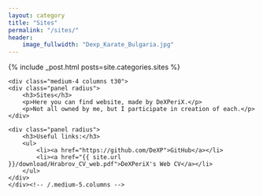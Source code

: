 ```yaml
---
layout: category
title: "Sites"
permalink: "/sites/"
header:
    image_fullwidth: "Dexp_Karate_Bulgaria.jpg" 
---
```

<div class="row">
	<div class="medium-8 columns t30">
		{% include _post.html posts=site.categories.sites %}
	</div><!-- /.medium-7.columns -->

	<div class="medium-4 columns t30">
	<div class="panel radius">
		<h3>Sites</h3>
		<p>Here you can find website, made by DeXPeriX.</p>
		<p>Not all owned by me, but I participate in creation of each.</p>
	</div>

	<div class="panel radius">
		<h3>Useful links:</h3>
		<ul>
			<li><a href="https://github.com/DeXP">GitHub</a></li>
			<li><a href="{{ site.url }}/download/Hrabrov_CV_web.pdf">DeXPeriX's Web CV</a></li>
		</ul>
	</div>
	</div><!-- /.medium-5.columns -->
</div><!-- /.row -->
